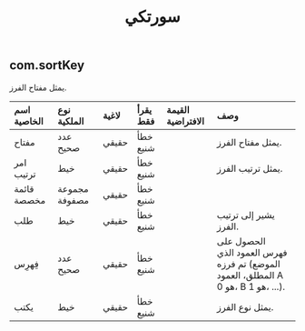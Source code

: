 ﻿---
title: سورتكي
second_title: Aspose.Cells Cloud Documen
type: docs
url: /ar/specification/model/sortkey/
description: "Aspose.Cells مواصفات النموذج السحابي: SortKey. تعامل بسهولة مع Excel ومستندات جداول البيانات الأخرى التي تحتوي على ميزات مثل الفتح والتوليد والتحرير والتقسيم والدمج والمقارنة والتحويل"
kwords: Excel، Office، جدول البيانات، Cloud REST API، SortKey
weight: 50
---
## **com.sortKey**

 يمثل مفتاح الفرز.

| اسم الخاصية| نوع الملكية| لاغية| يقرأ فقط| القيمة الافتراضية| وصف|
|:- |:- |:- |:- |:- |:- |
| مفتاح| عدد صحيح| حقيقي| خطأ شنيع|| يمثل مفتاح الفرز.|
| امر ترتيب| خيط| حقيقي| خطأ شنيع||يمثل ترتيب الفرز.|
| قائمة مخصصة|مجموعة مصفوفة<String> | حقيقي| خطأ شنيع|||
| طلب| خيط| حقيقي| خطأ شنيع|| يشير إلى ترتيب الفرز.|
| فِهرِس| عدد صحيح| حقيقي| خطأ شنيع|| الحصول على فهرس العمود الذي تم فرزه (الموضع المطلق، العمود A هو 0، B هو 1، ...).|
| يكتب| خيط| حقيقي| خطأ شنيع|| يمثل نوع الفرز.|

